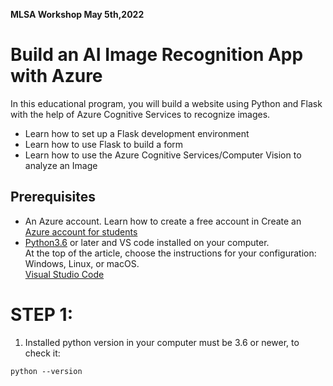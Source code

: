 **MLSA Workshop May 5th,2022**
# Build an AI Image Recognition App with Azure

In this educational program, you will build a website using Python and Flask with the help of Azure Cognitive Services to recognize images.

* Learn how to set up a Flask development environment<br>
* Learn how to use Flask to build a form<br>
* Learn how to use the Azure Cognitive Services/Computer Vision to analyze an Image<br>

## Prerequisites
* An Azure account. Learn how to create a free account in Create an [Azure account for students](https://azure.microsoft.com/en-us/free/students/?WT.mc_id=academic-0000-cxa)
* [Python3.6](https://www.python.org/downloads/) or later and VS code installed on your computer. <br> At the top of the article, choose the instructions for your configuration: Windows, Linux, or macOS.<br>
[Visual Studio Code](https://code.visualstudio.com/)<br>

# STEP 1: 
1. Installed python version in your computer must be 3.6 or newer, to check it:<br>
```
python --version
```
